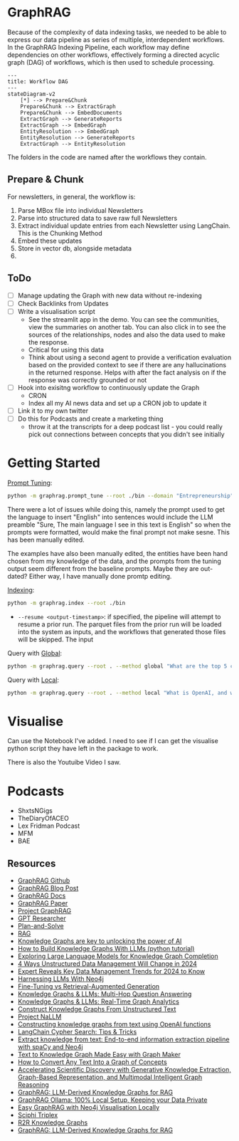 # GraphRAG

Because of the complexity of data indexing tasks, we needed to be able to express our data pipeline as series of multiple, interdependent workflows. In the GraphRAG Indexing Pipeline, each workflow may define dependencies on other workflows, effectively forming a directed acyclic graph (DAG) of workflows, which is then used to schedule processing.

```mermaid
---
title: Workflow DAG
---
stateDiagram-v2
    [*] --> Prepare&Chunk
    Prepare&Chunk --> ExtractGraph
    Prepare&Chunk --> EmbedDocuments
    ExtractGraph --> GenerateReports
    ExtractGraph --> EmbedGraph
    EntityResolution --> EmbedGraph
    EntityResolution --> GenerateReports
    ExtractGraph --> EntityResolution
```

The folders in the code are named after the workflows they contain.


## Prepare & Chunk

For newsletters, in general, the workflow is:

1. Parse MBox file into individual Newsletters
2. Parse into structured data to save raw full Newsletters
3. Extract individual update entries from each Newsletter using LangChain. This is the Chunking Method
4. Embed these updates
5. Store in vector db, alongside metadata
6. 

## ToDo

- [ ] Manage updating the Graph with new data without re-indexing
- [ ] Check Backlinks from Updates
- [ ] Write a visualisation script
  - See the streamlit app in the demo. You can see the communities, view the summaries on another tab. You can also click in to see the sources of the relationships, nodes and also the data used to make the response.
  - Critical for using this data
  - Think about using a second agent to provide a verification evaluation based on the provided context to see if there are any hallucinations in the returned response. Helps with after the fact analysis on if the response was correctly grounded or not
- [ ] Hook into exisitng workflow to continuously update the Graph
  - CRON
  - Index all my AI news data and set up a CRON job to update it
- [ ] Link it to my own twitter
- [ ] Do this for Podcasts and create a marketing thing
  - throw it at the transcripts for a deep podcast list - you could really pick out connections between concepts that you didn't see initially

# Getting Started

[Prompt Tuning](https://microsoft.github.io/graphrag/posts/prompt_tuning/auto_prompt_tuning/):

```bash
python -m graphrag.prompt_tune --root ./bin --domain "Entrepreneurship" --limit 150
```

There were a lot of issues while doing this, namely the prompt used to get the language to insert "English" into sentences would include the LLM preamble "Sure, The main language I see in this text is English" so when the prompts were formatted, would make the final prompt not make sesne. This has been manually edited. 

The examples have also been manually edited, the entities have been hand chosen from my knowledge of the data, and the prompts from the tuning output seem different from the baseline prompts. Maybe they are out-dated? Either way, I have manually done promtp editing. 

[Indexing](https://microsoft.github.io/graphrag/posts/index/2-cli/):

```bash
python -m graphrag.index --root ./bin
```

- `--resume <output-timestamp>`: if specified, the pipeline will attempt to resume a prior run. The parquet files from the prior run will be loaded into the system as inputs, and the workflows that generated those files will be skipped. The input

Query with [Global](https://microsoft.github.io/graphrag/posts/query/0-global_search/):

```bash
python -m graphrag.query --root . --method global "What are the top 5 companies in the AI space?"
```

Query with [Local](https://microsoft.github.io/graphrag/posts/query/1-local_search/):

```bash
python -m graphrag.query --root . --method local "What is OpenAI, and what are the main relationships?"
```

# Visualise

Can use the Notebook I've added. I need to see if I can get the visualise python script they have left in the package to work.

There is also the Youtuibe Video I saw. 

# Podcasts 

- ShxtsNGigs
- TheDiaryOfACEO
- Lex Fridman Podcast
- MFM
- BAE

## Resources

- [GraphRAG Github](https://github.com/microsoft/graphrag)
- [GraphRAG Blog Post](https://www.microsoft.com/en-us/research/blog/graphrag-unlocking-llm-discovery-on-narrative-private-data/)
- [GraphRAG Docs](https://microsoft.github.io/graphrag/)
- [GraphRAG Paper](https://arxiv.org/abs/2404.16130)
- [Project GraphRAG](https://www.microsoft.com/en-us/research/project/graphrag/overview/)
- [GPT Researcher](https://github.com/assafelovic/gpt-researcher)
- [Plan-and-Solve](https://arxiv.org/abs/2305.04091)
- [RAG](https://arxiv.org/abs/2005.11401)
- [Knowledge Graphs are key to unlocking the power of AI](https://www.youtube.com/watch?v=lhRYnZS7yu4&list=WL&index=29&t=373s)
- [How to Build Knowledge Graphs With LLMs (python tutorial)](https://www.youtube.com/watch?v=tcHIDCGu6Yw)
- [Exploring Large Language Models for Knowledge Graph Completion](https://arxiv.org/abs/2308.13916)
- [4 Ways Unstructured Data Management Will Change in 2024](https://builtin.com/articles/unstructured-data-management-change)
- [Expert Reveals Key Data Management Trends for 2024 to Know](https://solutionsreview.com/data-management/data-management-trends-for-2024/)
- [Harnessing LLMs With Neo4j](https://medium.com/neo4j/harnessing-large-language-models-with-neo4j-306ccbdd2867)
- [Fine-Tuning vs Retrieval-Augmented Generation](https://medium.com/neo4j/knowledge-graphs-llms-fine-tuning-vs-retrieval-augmented-generation-30e875d63a35)
- [Knowledge Graphs & LLMs: Multi-Hop Question Answering](https://medium.com/neo4j/knowledge-graphs-llms-multi-hop-question-answering-322113f53f51)
- [Knowledge Graphs & LLMs: Real-Time Graph Analytics](https://medium.com/neo4j/knowledge-graphs-llms-real-time-graph-analytics-89b392eaaa95)
- [Construct Knowledge Graphs From Unstructured Text](https://medium.com/neo4j/construct-knowledge-graphs-from-unstructured-text-877be33300a2)
- [Project NaLLM](https://github.com/neo4j/NaLLM?tab=readme-ov-file)
- [Constructing knowledge graphs from text using OpenAI functions](https://bratanic-tomaz.medium.com/constructing-knowledge-graphs-from-text-using-openai-functions-096a6d010c17)
- [LangChain Cypher Search: Tips & Tricks](https://medium.com/neo4j/langchain-cypher-search-tips-tricks-f7c9e9abca4d)
- [Extract knowledge from text: End-to-end information extraction pipeline with spaCy and Neo4j](https://towardsdatascience.com/extract-knowledge-from-text-end-to-end-information-extraction-pipeline-with-spacy-and-neo4j-502b2b1e0754)
- [Text to Knowledge Graph Made Easy with Graph Maker](https://towardsdatascience.com/text-to-knowledge-graph-made-easy-with-graph-maker-f3f890c0dbe8)
- [How to Convert Any Text Into a Graph of Concepts](https://towardsdatascience.com/how-to-convert-any-text-into-a-graph-of-concepts-110844f22a1a)
- [Accelerating Scientific Discovery with Generative Knowledge Extraction, Graph-Based Representation, and Multimodal Intelligent Graph Reasoning](https://arxiv.org/abs/2403.11996)
- [GraphRAG: LLM-Derived Knowledge Graphs for RAG](https://www.youtube.com/watch?v=r09tJfON6kE)
- [GraphRAG Ollama: 100% Local Setup, Keeping your Data Private](https://www.youtube.com/watch?v=BLyGDTNdad0)
- [Easy GraphRAG with Neo4j Visualisation Locally](https://www.youtube.com/watch?v=Dw2g2NEdsw0)
- [Sciphi Triplex](https://www.youtube.com/watch?v=GR0jyxTKyYY)
- [R2R Knowledge Graphs](https://r2r-docs.sciphi.ai/cookbooks/knowledge-graph)
- [GraphRAG: LLM-Derived Knowledge Graphs for RAG](https://www.youtube.com/watch?v=r09tJfON6kE&t=833s)
